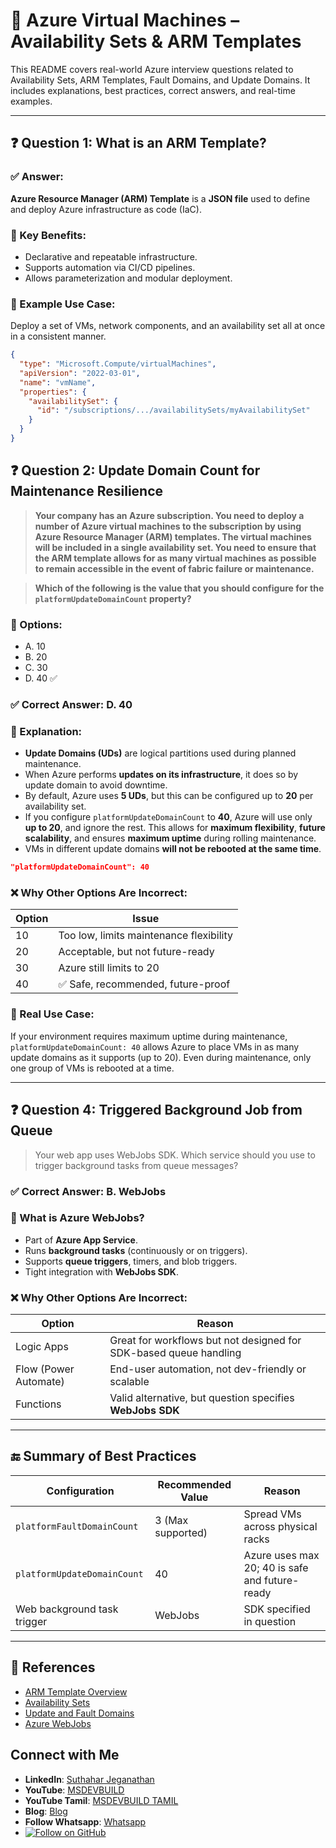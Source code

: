 # 📘 Azure Virtual Machines – Availability Sets & ARM Templates

This README covers real-world Azure interview questions related to Availability Sets, ARM Templates, Fault Domains, and Update Domains. It includes explanations, best practices, correct answers, and real-time examples.

---

## ❓ Question 1: What is an ARM Template?

### ✅ Answer:

**Azure Resource Manager (ARM) Template** is a **JSON file** used to define and deploy Azure infrastructure as code (IaC).

### 🔹 Key Benefits:

* Declarative and repeatable infrastructure.
* Supports automation via CI/CD pipelines.
* Allows parameterization and modular deployment.

### 📘 Example Use Case:

Deploy a set of VMs, network components, and an availability set all at once in a consistent manner.

```json
{
  "type": "Microsoft.Compute/virtualMachines",
  "apiVersion": "2022-03-01",
  "name": "vmName",
  "properties": {
    "availabilitySet": {
      "id": "/subscriptions/.../availabilitySets/myAvailabilitySet"
    }
  }
}
```

## ❓ Question 2: Update Domain Count for Maintenance Resilience

> **Your company has an Azure subscription. You need to deploy a number of Azure virtual machines to the subscription by using Azure Resource Manager (ARM) templates. The virtual machines will be included in a single availability set. You need to ensure that the ARM template allows for as many virtual machines as possible to remain accessible in the event of fabric failure or maintenance.**

> **Which of the following is the value that you should configure for the `platformUpdateDomainCount` property?**

### 🔹 Options:

* A. 10
* B. 20
* C. 30
* D. 40 ✅

### ✅ Correct Answer: **D. 40**

### 🔹 Explanation:

* **Update Domains (UDs)** are logical partitions used during planned maintenance.
* When Azure performs **updates on its infrastructure**, it does so by update domain to avoid downtime.
* By default, Azure uses **5 UDs**, but this can be configured up to **20** per availability set.
* If you configure `platformUpdateDomainCount` to **40**, Azure will use only **up to 20**, and ignore the rest. This allows for **maximum flexibility**, **future scalability**, and ensures **maximum uptime** during rolling maintenance.
* VMs in different update domains **will not be rebooted at the same time**.

```json
"platformUpdateDomainCount": 40
```

### ❌ Why Other Options Are Incorrect:

| Option | Issue                                   |
| ------ | --------------------------------------- |
| 10     | Too low, limits maintenance flexibility |
| 20     | Acceptable, but not future-ready        |
| 30     | Azure still limits to 20                |
| 40     | ✅ Safe, recommended, future-proof       |

### 📘 Real Use Case:

If your environment requires maximum uptime during maintenance, `platformUpdateDomainCount: 40` allows Azure to place VMs in as many update domains as it supports (up to 20). Even during maintenance, only one group of VMs is rebooted at a time.

---

## ❓ Question 4: Triggered Background Job from Queue

> Your web app uses WebJobs SDK. Which service should you use to trigger background tasks from queue messages?

### ✅ Correct Answer: **B. WebJobs**

### 🔹 What is Azure WebJobs?

* Part of **Azure App Service**.
* Runs **background tasks** (continuously or on triggers).
* Supports **queue triggers**, timers, and blob triggers.
* Tight integration with **WebJobs SDK**.

### ❌ Why Other Options Are Incorrect:

| Option                | Reason                                                            |
| --------------------- | ----------------------------------------------------------------- |
| Logic Apps            | Great for workflows but not designed for SDK-based queue handling |
| Flow (Power Automate) | End-user automation, not dev-friendly or scalable                 |
| Functions             | Valid alternative, but question specifies **WebJobs SDK**         |

---

## 🔚 Summary of Best Practices

| Configuration               | Recommended Value | Reason                                         |
| --------------------------- | ----------------- | ---------------------------------------------- |
| `platformFaultDomainCount`  | 3 (Max supported) | Spread VMs across physical racks               |
| `platformUpdateDomainCount` | 40                | Azure uses max 20; 40 is safe and future-ready |
| Web background task trigger | WebJobs           | SDK specified in question                      |

---

## 📘 References

* [ARM Template Overview](https://learn.microsoft.com/en-us/azure/azure-resource-manager/templates/overview)
* [Availability Sets](https://learn.microsoft.com/en-us/azure/virtual-machines/availability-set-overview)
* [Update and Fault Domains](https://learn.microsoft.com/en-us/azure/virtual-machines/manage-availability)
* [Azure WebJobs](https://learn.microsoft.com/en-us/azure/app-service/webjobs-create)

 ## Connect with Me
- **LinkedIn**: [Suthahar Jeganathan](https://www.linkedin.com/in/jssuthahar/)
- **YouTube**: [MSDEVBUILD](https://www.youtube.com/@MSDEVBUILD)
- **YouTube Tamil**: [MSDEVBUILD TAMIL](https://www.youtube.com/@MSDEVBUILDTamil)
- **Blog**: [Blog](https://www.msdevbuild.com/)
- **Follow Whatsapp**: [Whatsapp](https://www.whatsapp.com/channel/0029Va5j2rHEFeXcTlUhQB0J)
- [![Follow on GitHub](https://img.shields.io/github/followers/jssuthahar?label=Follow&style=social)](https://github.com/jssuthahar)


